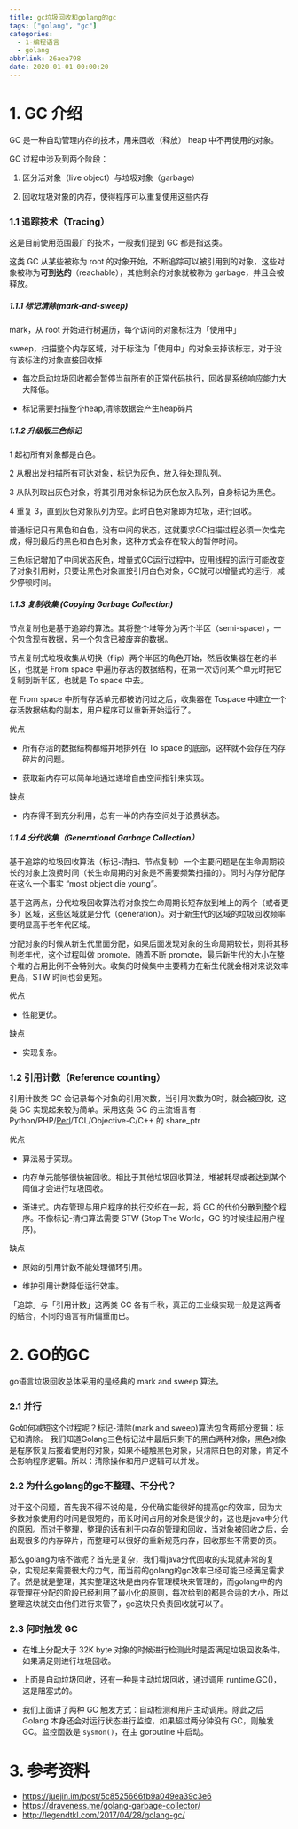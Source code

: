 ```yaml
---
title: gc垃圾回收和golang的gc
tags: ["golang", "gc"]
categories:
  - 1-编程语言
  - golang
abbrlink: 26aea798
date: 2020-01-01 00:00:20
---
```


# 1. GC 介绍

GC 是一种自动管理内存的技术，用来回收（释放） heap 中不再使用的对象。

GC 过程中涉及到两个阶段：

1. 区分活对象（live object）与垃圾对象（garbage）

2. 回收垃圾对象的内存，使得程序可以重复使用这些内存

<!-- more -->

### 1.1 追踪技术（Tracing）

这是目前使用范围最广的技术，一般我们提到 GC 都是指这类。

这类 GC 从某些被称为 root 的对象开始，不断追踪可以被引用到的对象，这些对象被称为**可到达的**（reachable），其他剩余的对象就被称为 garbage，并且会被释放。



##### 1.1.1 标记清除(mark-and-sweep)

mark，从 root 开始进行树遍历，每个访问的对象标注为「使用中」

sweep，扫描整个内存区域，对于标注为「使用中」的对象去掉该标志，对于没有该标注的对象直接回收掉

+ 每次启动垃圾回收都会暂停当前所有的正常代码执行，回收是系统响应能力大大降低。

+  标记需要扫描整个heap,清除数据会产生heap碎片

  

##### 1.1.2 升级版三色标记

1 起初所有对象都是白色。

2 从根出发扫描所有可达对象，标记为灰色，放入待处理队列。

3 从队列取出灰色对象，将其引用对象标记为灰色放入队列，自身标记为黑色。

4 重复 3，直到灰色对象队列为空。此时白色对象即为垃圾，进行回收。



普通标记只有黑色和白色，没有中间的状态，这就要求GC扫描过程必须一次性完成，得到最后的黑色和白色对象，这种方式会存在较大的暂停时间。

三色标记增加了中间状态灰色，增量式GC运行过程中，应用线程的运行可能改变了对象引用树，只要让黑色对象直接引用白色对象，GC就可以增量式的运行，减少停顿时间。



##### 1.1.3 复制收集 (Copying Garbage Collection)  

节点复制也是基于追踪的算法。其将整个堆等分为两个半区（semi-space），一个包含现有数据，另一个包含已被废弃的数据。

节点复制式垃圾收集从切换（flip）两个半区的角色开始，然后收集器在老的半区，也就是 From space 中遍历存活的数据结构，在第一次访问某个单元时把它复制到新半区，也就是 To space 中去。

在 From space 中所有存活单元都被访问过之后，收集器在 Tospace 中建立一个存活数据结构的副本，用户程序可以重新开始运行了。

优点

+ 所有存活的数据结构都缩并地排列在 To space 的底部，这样就不会存在内存碎片的问题。

+ 获取新内存可以简单地通过递增自由空间指针来实现。

缺点

+ 内存得不到充分利用，总有一半的内存空间处于浪费状态。



##### 1.1.4  分代收集（Generational Garbage Collection）

基于追踪的垃圾回收算法（标记-清扫、节点复制）一个主要问题是在生命周期较长的对象上浪费时间（长生命周期的对象是不需要频繁扫描的）。同时内存分配存在这么一个事实 “most object die young”。

基于这两点，分代垃圾回收算法将对象按生命周期长短存放到堆上的两个（或者更多）区域，这些区域就是分代（generation）。对于新生代的区域的垃圾回收频率要明显高于老年代区域。

分配对象的时候从新生代里面分配，如果后面发现对象的生命周期较长，则将其移到老年代，这个过程叫做 promote。随着不断 promote，最后新生代的大小在整个堆的占用比例不会特别大。收集的时候集中主要精力在新生代就会相对来说效率更高，STW 时间也会更短。

优点 

+ 性能更优。

缺点 

+ 实现复杂。



### 1.2 引用计数（Reference counting）

引用计数类 GC 会记录每个对象的引用次数，当引用次数为0时，就会被回收，这类 GC 实现起来较为简单。采用这类 GC 的主流语言有：Python/PHP/[Perl](https://stackoverflow.com/questions/2972021/garbage-collection-in-perl)/TCL/Objective-C/C++ 的 share_ptr

优点

+ 算法易于实现。

+ 内存单元能够很快被回收。相比于其他垃圾回收算法，堆被耗尽或者达到某个阈值才会进行垃圾回收。

+ 渐进式。内存管理与用户程序的执行交织在一起，将 GC 的代价分散到整个程序。不像标记-清扫算法需要 STW (Stop The World，GC 的时候挂起用户程序)。

缺点

+ 原始的引用计数不能处理循环引用。

+ 维护引用计数降低运行效率。

「追踪」与「引用计数」这两类 GC 各有千秋，真正的工业级实现一般是这两者的结合，不同的语言有所偏重而已。



# 2. GO的GC

go语言垃圾回收总体采用的是经典的 mark and sweep 算法。

### 2.1 并行

Go如何减短这个过程呢？标记-清除(mark and sweep)算法包含两部分逻辑：标记和清除。 我们知道Golang三色标记法中最后只剩下的黑白两种对象，黑色对象是程序恢复后接着使用的对象，如果不碰触黑色对象，只清除白色的对象，肯定不会影响程序逻辑。所以：清除操作和用户逻辑可以并发。

### 2.2 为什么golang的gc不整理、不分代？

对于这个问题，首先我不得不说的是，分代确实能很好的提高gc的效率，因为大多数对象使用的时间是很短的，而长时间占用的对象是很少的，这也是java中分代的原因。而对于整理，整理的话有利于内存的管理和回收，当对象被回收之后，会出现很多的内存碎片，而整理可以很好的重新规范内存，回收那些不需要的页。

那么golang为啥不做呢？首先是复杂，我们看java分代回收的实现就非常的复杂，实现起来需要很大的力气，而当前的golang的gc效率已经可能已经满足需求了。然是就是整理，其实整理这块是由内存管理模块来管理的，而golang中的内存管理在分配的阶段已经利用了最小化的原则，每次给到的都是合适的大小，所以整理这块就交由他们进行来管了，gc这块只负责回收就可以了。

### 2.3 何时触发 GC

+ 在堆上分配大于 32K byte 对象的时候进行检测此时是否满足垃圾回收条件，如果满足则进行垃圾回收。

+ 上面是自动垃圾回收，还有一种是主动垃圾回收，通过调用 runtime.GC()，这是阻塞式的。
+ 我们上面讲了两种 GC 触发方式：自动检测和用户主动调用。除此之后 Golang 本身还会对运行状态进行监控，如果超过两分钟没有 GC，则触发 GC。监控函数是 `sysmon()`，在主 goroutine 中启动。



# 3. 参考资料

+ https://juejin.im/post/5c8525666fb9a049ea39c3e6
+ https://draveness.me/golang-garbage-collector/
+ http://legendtkl.com/2017/04/28/golang-gc/